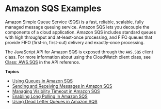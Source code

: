 # Amazon SQS Examples<a name="sqs-examples"></a>

Amazon Simple Queue Service \(SQS\) is a fast, reliable, scalable, fully managed message queuing service\. Amazon SQS lets you decouple the components of a cloud application\. Amazon SQS includes standard queues with high throughput and at\-least\-once processing, and FIFO queues that provide FIFO \(first\-in, first\-out\) delivery and exactly\-once processing\.



The JavaScript API for Amazon SQS is exposed through the `AWS.SQS` client class\. For more information about using the CloudWatch client class, see [Class: AWS\.SQS](https://docs.aws.amazon.com/AWSJavaScriptSDK/latest/AWS/SQS.html) in the API reference\.

**Topics**
+ [Using Queues in Amazon SQS](sqs-examples-using-queues.md)
+ [Sending and Receiving Messages in Amazon SQS](sqs-examples-send-receive-messages.md)
+ [Managing Visibility Timeout in Amazon SQS](sqs-examples-managing-visibility-timeout.md)
+ [Enabling Long Polling in Amazon SQS](sqs-examples-enable-long-polling.md)
+ [Using Dead Letter Queues in Amazon SQS](sqs-examples-dead-letter-queues.md)